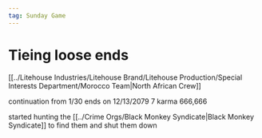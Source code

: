 ```yaml
---
tag: Sunday Game
---
```

# Tieing loose ends
[[../Litehouse Industries/Litehouse Brand/Litehouse Production/Special Interests Department/Morocco Team|North African Crew]]

continuation from 1/30
ends on 12/13/2079
7 karma
666,666

started hunting the [[../Crime Orgs/Black Monkey Syndicate|Black Monkey Syndicate]] to find them and shut them down